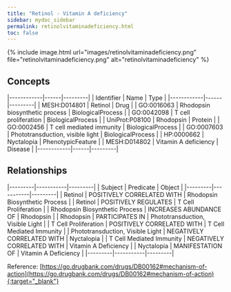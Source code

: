 ```yaml
---
title: "Retinol - Vitamin A deficiency"
sidebar: mydoc_sidebar
permalink: retinolvitaminadeficiency.html
toc: false 
---
```


{% include image.html url="images/retinolvitaminadeficiency.png" file="retinolvitaminadeficiency.png" alt="retinolvitaminadeficiency" %}

## Concepts

|------------|------|---------|
| Identifier | Name | Type    |
|------------|------|---------|
| MESH:D014801 | Retinol | Drug |
| GO:0016063 | Rhodopsin biosynthetic process | BiologicalProcess |
| GO:0042098 | T cell proliferation | BiologicalProcess |
| UniProt:P08100 | Rhodopsin | Protein |
| GO:0002456 | T cell mediated immunity | BiologicalProcess |
| GO:0007603 | Phototransduction, visible light | BiologicalProcess |
| HP:0000662 | Nyctalopia | PhenotypicFeature |
| MESH:D014802 | Vitamin A deficiency | Disease |
|------------|------|---------|

## Relationships

|---------|-----------|---------|
| Subject | Predicate | Object  |
|---------|-----------|---------|
| Retinol | POSITIVELY CORRELATED WITH | Rhodopsin Biosynthetic Process |
| Retinol | POSITIVELY REGULATES | T Cell Proliferation |
| Rhodopsin Biosynthetic Process | INCREASES ABUNDANCE OF | Rhodopsin |
| Rhodopsin | PARTICIPATES IN | Phototransduction, Visible Light |
| T Cell Proliferation | POSITIVELY CORRELATED WITH | T Cell Mediated Immunity |
| Phototransduction, Visible Light | NEGATIVELY CORRELATED WITH | Nyctalopia |
| T Cell Mediated Immunity | NEGATIVELY CORRELATED WITH | Vitamin A Deficiency |
| Nyctalopia | MANIFESTATION OF | Vitamin A Deficiency |
|---------|-----------|---------|

Reference: [https://go.drugbank.com/drugs/DB00162#mechanism-of-action](https://go.drugbank.com/drugs/DB00162#mechanism-of-action){:target="_blank"}